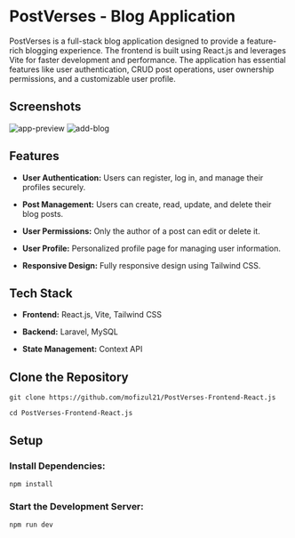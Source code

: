# PostVerses - Blog Application
PostVerses is a full-stack blog application designed to provide a feature-rich blogging experience. The frontend is built using React.js and leverages Vite for faster development and performance. The application has essential features like user authentication, CRUD post operations, user ownership permissions, and a customizable user profile.

## Screenshots
![app-preview](https://github.com/user-attachments/assets/676538eb-b37b-4621-be2e-431c59f476df)
![add-blog](https://github.com/user-attachments/assets/aafcc8af-cddf-4451-aebb-14ad7d1326c1)


## Features
- **User Authentication:** Users can register, log in, and manage their profiles securely.

- **Post Management:** Users can create, read, update, and delete their blog posts.

- **User Permissions:** Only the author of a post can edit or delete it.

- **User Profile:** Personalized profile page for managing user information.

- **Responsive Design:** Fully responsive design using Tailwind CSS.

## Tech Stack
- **Frontend:** React.js, Vite, Tailwind CSS

- **Backend:** Laravel, MySQL

- **State Management:** Context API

## Clone the Repository
`git clone https://github.com/mofizul21/PostVerses-Frontend-React.js`

`cd PostVerses-Frontend-React.js`

## Setup
### Install Dependencies:
`npm install`
### Start the Development Server:
`npm run dev`

